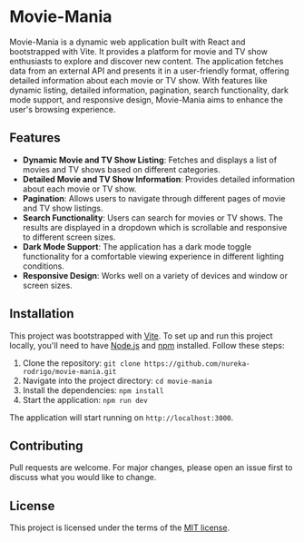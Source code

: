 # Movie-Mania

Movie-Mania is a dynamic web application built with React and bootstrapped with Vite. It provides a platform for movie and TV show enthusiasts to explore and discover new content. The application fetches data from an external API and presents it in a user-friendly format, offering detailed information about each movie or TV show. With features like dynamic listing, detailed information, pagination, search functionality, dark mode support, and responsive design, Movie-Mania aims to enhance the user's browsing experience.

## Features

- **Dynamic Movie and TV Show Listing**: Fetches and displays a list of movies and TV shows based on different categories.
- **Detailed Movie and TV Show Information**: Provides detailed information about each movie or TV show.
- **Pagination**: Allows users to navigate through different pages of movie and TV show listings.
- **Search Functionality**: Users can search for movies or TV shows. The results are displayed in a dropdown which is scrollable and responsive to different screen sizes.
- **Dark Mode Support**: The application has a dark mode toggle functionality for a comfortable viewing experience in different lighting conditions.
- **Responsive Design**: Works well on a variety of devices and window or screen sizes.

## Installation

This project was bootstrapped with [Vite](https://vitejs.dev/).
To set up and run this project locally,
you'll need to have [Node.js](https://nodejs.org/) and [npm](https://www.npmjs.com/) installed.
Follow these steps:

1. Clone the repository: `git clone https://github.com/nureka-rodrigo/movie-mania.git`
2. Navigate into the project directory: `cd movie-mania`
3. Install the dependencies: `npm install`
4. Start the application: `npm run dev`

The application will start running on `http://localhost:3000`.

## Contributing

Pull requests are welcome. For major changes, please open an issue first to discuss what you would like to change.

## License

This project is licensed under the terms of the [MIT license](https://github.com/nureka-rodrigo/Movie-Mania/blob/main/LICENSE).
